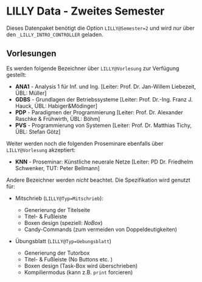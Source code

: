 # LILLY Data - Zweites Semester

Dieses Datenpaket benötigt die Option `LILLY@Semester=2` und wird *nur* über den `_LILLY_INTRO_CONTROLLER` geladen.

## Vorlesungen
Es werden folgende Bezeichner über `LILLY@Vorlesung` zur Verfügung gestellt:

- **ANA1** - Analysis 1 für Inf. und Ing.   [Leiter: Prof. Dr. Jan-Willem Liebezeit, ÜBL: Müller]
- **GDBS** - Grundlagen der Betriebssysteme [Leiter: Prof. Dr.-Ing. Franz J. Hauck, ÜBL: Habiger&Mödinger]
- **PDP**  - Paradigmen der Programmierung  [Leiter: Prof. Dr. Alexander Raschke & Frühwirth, ÜBL: Böhm]
- **PVS**  - Programmierung von Systemen    [Leiter: Prof. Dr. Matthias Tichy, ÜBL: Stefan Götz]

Weiter werden noch die folgenden Proseminare ebenfalls über `LILLY@Vorlesung` akzeptiert:

- **KNN**  - Proseminar: Künstliche neuerale Netze [Leiter: PD Dr. Friedhelm Schwenker, TUT: Peter Bellmann]


Andere Bezeichner werden *nicht* beachtet. Die Spezifikation wird genutzt für:

- Mitschrieb (`LILLY@Typ=Mitschrieb`):
  - Generierung der Titelseite
  - Titel- & Fußleiste
  - Boxen design (speziell: *NoBox*)
  - Candy-Commands (zum vermeiden von Doppeldeutigkeiten)

- Übungsblatt (`LILLY@Typ=Uebungsblatt`)
  - Generierung der Tutorbox
  - Titel- & Fußleiste (No Buttons etc. )
  - Boxen design (Task-Box wird überschrieben)
  - Kompiliermodus (kann z.B. `print` forcieren)
